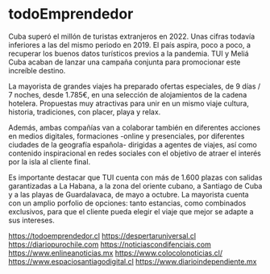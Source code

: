 # todoEmprendedor

Cuba superó el millón de turistas extranjeros en 2022. Unas cifras todavía inferiores a las del mismo periodo en 2019. El país aspira, poco a poco, a recuperar los buenos datos turísticos previos a la pandemia. TUI y Meliá Cuba acaban de lanzar una campaña conjunta para promocionar este increíble destino.

La mayorista de grandes viajes ha preparado ofertas especiales, de 9 días / 7 noches, desde 1.785€, en una selección de alojamientos de la cadena hotelera. Propuestas muy atractivas para unir en un mismo viaje cultura, historia, tradiciones, con placer, playa y relax.

Además, ambas compañías van a colaborar también en diferentes acciones en medios digitales, formaciones -online y presenciales, por diferentes ciudades de la geografía española- dirigidas a agentes de viajes, así como contenido inspiracional en redes sociales con el objetivo de atraer el interés por la isla al cliente final.

Es importante destacar que TUI cuenta con más de 1.600 plazas con salidas garantizadas a La Habana, a la zona del oriente cubano, a Santiago de Cuba y a las playas de Guardalavaca, de mayo a octubre. La mayorista cuenta con un amplio porfolio de opciones: tanto estancias, como combinados exclusivos, para que el cliente pueda elegir el viaje que mejor se adapte a sus intereses.

https://todoemprendedor.cl https://despertaruniversal.cl
https://diariopurochile.com https://noticiascondifenciais.com https://www.enlineanoticias.mx https://www.colocolonoticias.cl/ https://www.espaciosantiagodigital.cl https://www.diarioindependiente.mx
